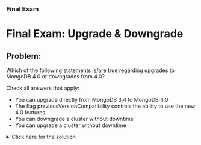### Final Exam
# Final Exam: Upgrade & Downgrade

## Problem:

Which of the following statements is/are true regarding upgrades to MongoDB 4.0 or downgrades from 4.0?

Check all answers that apply:

 - You can upgrade directly from MongoDB 3.4 to MongoDB 4.0
 - The flag previousVersionCompatibility controls the ability to use the new 4.0 features
 - You can downgrade a cluster without downtime
 - You can upgrade a cluster without downtime
 
<details>
  <summary>Click here for the solution</summary>
    <ul>
	  <li>You can downgrade a cluster without downtime</li>
      <li>You can upgrade a cluster without downtime</li>
    </ul>
</details>